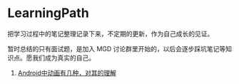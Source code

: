 # LearningPath
把学习过程中的笔记整理记录下来，不定期的更新，作为自己成长的见证。

暂时总结的只有面试题，是加入 MGD 讨论群里开始的，以后会逐步踩坑笔记等知识点。愿我们成为真实的自己。

1. [Android中动画有几种，对其的理解](Basicknowledge/android的动画有几种，对其理解.md)



